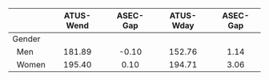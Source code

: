 
|                      |    ATUS-Wend |     ASEC-Gap |    ATUS-Wday |     ASEC-Gap |
| -------------------- | :----------: | :----------: | :----------: | :----------: |
| Gender               |              |              |              |              |
| &nbsp;&nbsp;Men      |       181.89 |        -0.10 |       152.76 |         1.14 |
| &nbsp;&nbsp;Women    |       195.40 |         0.10 |       194.71 |         3.06 |

